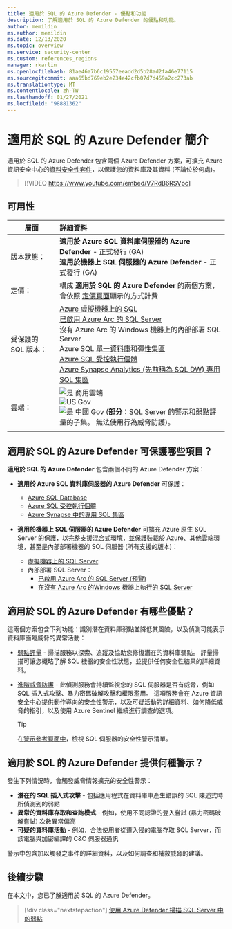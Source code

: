 ```yaml
---
title: 適用於 SQL 的 Azure Defender - 優點和功能
description: 了解適用於 SQL 的 Azure Defender 的優點和功能。
author: memildin
ms.author: memildin
ms.date: 12/13/2020
ms.topic: overview
ms.service: security-center
ms.custom: references_regions
manager: rkarlin
ms.openlocfilehash: 81ae46a7b6c19557eeadd2d5b28ad2fa46e77115
ms.sourcegitcommit: aaa65bd769eb2e234e42cfb07d7d459a2cc273ab
ms.translationtype: MT
ms.contentlocale: zh-TW
ms.lasthandoff: 01/27/2021
ms.locfileid: "98881362"
---
```

# <a name="introduction-to-azure-defender-for-sql"></a>適用於 SQL 的 Azure Defender 簡介

適用於 SQL 的 Azure Defender 包含兩個 Azure Defender 方案，可擴充 Azure 資訊安全中心的[資料安全性套件](../azure-sql/database/azure-defender-for-sql.md)，以保護您的資料庫及其資料 (不論位於何處)。 

> [!VIDEO https://www.youtube.com/embed/V7RdB6RSVpc]

## <a name="availability"></a>可用性

|層面|詳細資料|
|----|:----|
|版本狀態：|**適用於 Azure SQL 資料庫伺服器的 Azure Defender** - 正式發行 (GA)<br>**適用於機器上 SQL 伺服器的 Azure Defender** - 正式發行 (GA) |
|定價：|構成 **適用於 SQL 的 Azure Defender** 的兩個方案，會依照 [定價頁面](security-center-pricing.md)顯示的方式計費|
|受保護的 SQL 版本：|[Azure 虛擬機器上的 SQL](../azure-sql/virtual-machines/windows/sql-server-on-azure-vm-iaas-what-is-overview.md)<br>[已啟用 Azure Arc 的 SQL Server](/sql/sql-server/azure-arc/overview)<br>沒有 Azure Arc 的 Windows 機器上的內部部署 SQL Server<br>Azure SQL [單一資料庫](../azure-sql/database/single-database-overview.md)和[彈性集區](../azure-sql/database/elastic-pool-overview.md)<br>[Azure SQL 受控執行個體](../azure-sql/managed-instance/sql-managed-instance-paas-overview.md)<br>[Azure Synapse Analytics (先前稱為 SQL DW) 專用 SQL 集區](../synapse-analytics/sql-data-warehouse/sql-data-warehouse-overview-what-is.md)|
|雲端：|![是](./media/icons/yes-icon.png) 商用雲端<br>![US Gov](./media/icons/yes-icon.png)<br>![是](./media/icons/yes-icon.png) 中國 Gov (**部分**：SQL Server 的警示和弱點評量的子集。 無法使用行為威脅防護)。|
|||

## <a name="what-does-azure-defender-for-sql-protect"></a>適用於 SQL 的 Azure Defender 可保護哪些項目？

**適用於 SQL 的 Azure Defender** 包含兩個不同的 Azure Defender 方案：

- **適用於 Azure SQL 資料庫伺服器的 Azure Defender** 可保護：
    - [Azure SQL Database](../azure-sql/database/sql-database-paas-overview.md)
    - [Azure SQL 受控執行個體](../azure-sql/managed-instance/sql-managed-instance-paas-overview.md)
    - [Azure Synapse 中的專用 SQL 集區](../synapse-analytics/sql-data-warehouse/sql-data-warehouse-overview-what-is.md)

- **適用於機器上 SQL 伺服器的 Azure Defender** 可擴充 Azure 原生 SQL Server 的保護，以完整支援混合式環境，並保護裝載於 Azure、其他雲端環境，甚至是內部部署機器的 SQL 伺服器 (所有支援的版本)：
    - [虛擬機器上的 SQL Server](https://azure.microsoft.com/services/virtual-machines/sql-server/)
    - 內部部署 SQL Server：
        - [已啟用 Azure Arc 的 SQL Server (預覽)](/sql/sql-server/azure-arc/overview)
        - [在沒有 Azure Arc 的Windows 機器上執行的 SQL Server](../azure-monitor/platform/agent-windows.md)


## <a name="what-are-the-benefits-of-azure-defender-for-sql"></a>適用於 SQL 的 Azure Defender 有哪些優點？

這兩個方案包含下列功能：識別潛在資料庫弱點並降低其風險，以及偵測可能表示資料庫面臨威脅的異常活動：

- [弱點評量](../azure-sql/database/sql-vulnerability-assessment.md) - 掃描服務以探索、追蹤及協助您修復潛在的資料庫弱點。 評量掃描可讓您概略了解 SQL 機器的安全性狀態，並提供任何安全性結果的詳細資料。

- [進階威脅防護](../azure-sql/database/threat-detection-overview.md) - 此偵測服務會持續監視您的 SQL 伺服器是否有威脅，例如 SQL 插入式攻擊、暴力密碼破解攻擊和權限濫用。 這項服務會在 Azure 資訊安全中心提供動作導向的安全性警示，以及可疑活動的詳細資料、如何降低威脅的指引，以及使用 Azure Sentinel 繼續進行調查的選項。 
    > [!TIP]
    > 在[警示參考頁面中](alerts-reference.md#alerts-sql-db-and-warehouse)，檢視 SQL 伺服器的安全性警示清單。


## <a name="what-kind-of-alerts-does-azure-defender-for-sql-provide"></a>適用於 SQL 的 Azure Defender 提供何種警示？

發生下列情況時，會觸發威脅情報擴充的安全性警示：

- **潛在的 SQL 插入式攻擊** - 包括應用程式在資料庫中產生錯誤的 SQL 陳述式時所偵測到的弱點
- **異常的資料庫存取和查詢模式** - 例如，使用不同認證的登入嘗試 (暴力密碼破解嘗試) 次數異常偏高
- **可疑的資料庫活動** - 例如，合法使用者從遭入侵的電腦存取 SQL Server，而該電腦與加密編譯的 C&C 伺服器通訊

警示中包含加以觸發之事件的詳細資料，以及如何調查和補救威脅的建議。



## <a name="next-steps"></a>後續步驟

在本文中，您已了解適用於 SQL 的 Azure Defender。

> [!div class="nextstepaction"]
> [使用 Azure Defender 掃描 SQL Server 中的弱點](defender-for-sql-usage.md)